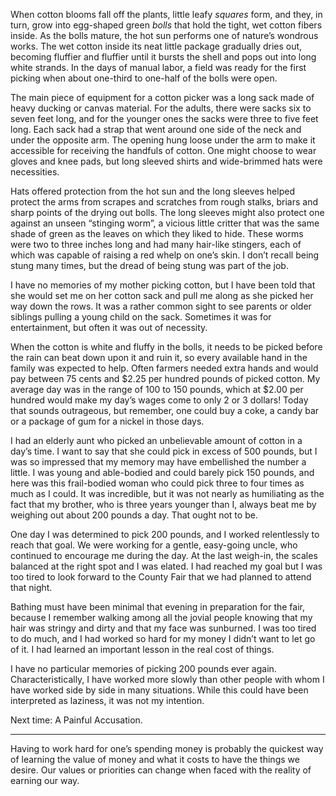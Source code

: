 When cotton blooms fall off the plants, little leafy *squares* form, and they, in turn, grow into egg-shaped green *bolls* that hold the tight, wet cotton fibers inside. As the bolls mature, the hot sun performs one of nature’s wondrous works. The wet cotton inside its neat little package gradually dries out, becoming fluffier and fluffier until it bursts the shell and pops out into long white strands. In the days of manual labor, a field was ready for the first picking when about one-third to one-half of the bolls were open.

The main piece of equipment for a cotton picker was a long sack made of heavy ducking or canvas material. For the adults, there were sacks six to seven feet long, and for the younger ones the sacks were three to five feet long. Each sack had a strap that went around one side of the neck and under the opposite arm. The opening hung loose under the arm to make it accessible for receiving the handfuls of cotton. One might choose to wear gloves and knee pads, but long sleeved shirts and wide-brimmed hats were necessities.

Hats offered protection from the hot sun and the long sleeves helped protect the arms from scrapes and scratches from rough stalks, briars and sharp points of the drying out bolls. The long sleeves might also protect one against an unseen “stinging worm”, a vicious little critter that was the same shade of green as the leaves on which they liked to hide. These worms were two to three inches long and had many hair-like stingers, each of which was capable of raising a red whelp on one’s skin. I don’t recall being stung many times, but the dread of being stung was part of the job.

I have no memories of my mother picking cotton, but I have been told that she would set me on her cotton sack and pull me along as she picked her way down the rows. It was a rather common sight to see parents or older siblings pulling a young child on the sack. Sometimes it was for entertainment, but often it was out of necessity.

When the cotton is white and fluffy in the bolls, it needs to be picked before the rain can beat down upon it and ruin it, so every available hand in the family was expected to help. Often farmers needed extra hands and would pay between 75 cents and $2.25 per hundred pounds of picked cotton. My average day was in the range of 100 to 150 pounds, which at $2.00 per hundred would make my day’s wages come to only 2 or 3 dollars! Today that sounds outrageous, but remember, one could buy a coke, a candy bar or a package of gum for a nickel in those days.

I had an elderly aunt who picked an unbelievable amount of cotton in a day’s time. I want to say that she could pick in excess of 500 pounds, but I was so impressed that my memory may have embellished the number a little. I was young and able-bodied and could barely pick 150 pounds, and here was this frail-bodied woman who could pick three to four times as much as I could. It was incredible, but it was not nearly as humiliating as the fact that my brother, who is three years younger than I, always beat me by weighing out about 200 pounds a day. That ought not to be.

One day I was determined to pick 200 pounds, and I worked relentlessly to reach that goal. We were working for a gentle, easy-going uncle, who continued to encourage me during the day. At the last weigh-in, the scales balanced at the right spot and I was elated. I had reached my goal but I was too tired to look forward to the County Fair that we had planned to attend that night.

Bathing must have been minimal that evening in preparation for the fair, because I remember walking among all the jovial people knowing that my hair was stringy and dirty and that my face was sunburned. I was too tired to do much, and I had worked so hard for my money I didn’t want to let go of it. I had learned an important lesson in the real cost of things.

I have no particular memories of picking 200 pounds ever again. Characteristically, I have worked more slowly than other people with whom I have worked side by side in many situations. While this could have been interpreted as laziness, it was not my intention.

Next time: A Painful Accusation.

---- 
Having to work hard for one’s spending money is probably the quickest way of learning the value of money and what it costs to have the things we desire. Our values or priorities can change when faced with the reality of earning our way.